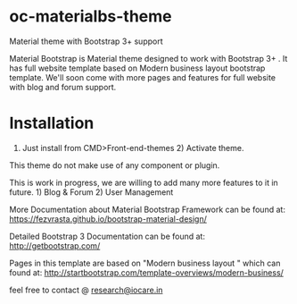 # oc-materialbs-theme
Material theme with Bootstrap 3+ support


Material Bootstrap is Material theme designed to work with Bootstrap 3+ . It has full website template based on Modern business layout bootstrap template. We'll soon come with more pages and features for full website with blog and forum support.


# Installation 
1) Just install from CMD>Front-end-themes 2) Activate theme.

This theme do not make use of any component or plugin.

This is work in progress, we are willing to add many more features to it in future. 1) Blog & Forum 2) User Management

More Documentation about Material Bootstrap Framework can be found at: https://fezvrasta.github.io/bootstrap-material-design/

Detailed Bootstrap 3 Documentation can be found at: http://getbootstrap.com/

Pages in this template are based on "Modern business layout " which can found at: http://startbootstrap.com/template-overviews/modern-business/

feel free to contact @ research@iocare.in
